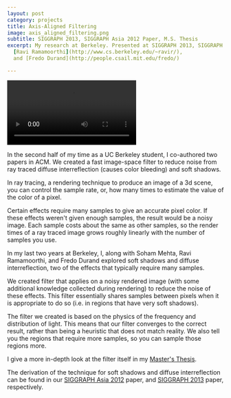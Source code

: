 ```yaml
---
layout: post
category: projects
title: Axis-Aligned Filtering
image: axis_aligned_filtering.png
subtitle: SIGGRAPH 2013, SIGGRAPH Asia 2012 Paper, M.S. Thesis
excerpt: My research at Berkeley. Presented at SIGGRAPH 2013, SIGGRAPH Asia 2012, and in my M.S. Thesis. We reduced noise in noisy ray-traced global illumination, in real-time. With [Soham Mehta](http://www.eecs.berkeley.edu/~sohamum/),
  [Ravi Ramamoorthi](http://www.cs.berkeley.edu/~ravir/), 
  and [Fredo Durand](http://people.csail.mit.edu/fredo/)

---
```


<video autoplay loop controls>
  <source src="http://graphics.berkeley.edu/papers/Udaymehta-IPB-2013-07/video.mp4" type="video/ogg">
</video>

In the second half of my time as a UC Berkeley student, I co-authored two 
papers in ACM. We created a fast image-space filter to reduce noise from
ray traced diffuse interreflection (causes color bleeding) and soft shadows.

In ray tracing, a rendering technique to produce an image of a 3d scene, 
you can control the sample rate, or, how many times to estimate the value of
the color of a pixel.

Certain effects require many samples to give an accurate pixel color. If these
effects weren't given enough samples, the result would be a noisy image. Each
sample costs about the same as other samples, so the render times of a
ray traced image grows roughly linearly with the number of samples you use.

In my last two years at Berkeley, I, along with Soham Mehta, Ravi Ramamoorthi,
and Fredo Durand explored soft shadows and diffuse interreflection, two of
the effects that typically require many samples.

We created filter that applies on a noisy rendered image (with some additional
knowledge collected during rendering) to reduce the noise of these effects.
This filter essentially shares samples between pixels when it is appropriate
to do so (i.e. in regions that have very soft shadows).

The filter we created is based on the physics of the frequency and distribution
of light. This means that our filter converges to the correct result, rather
than being a heuristic that does not match reality. We also tell you the
regions that require more samples, so you can sample those regions more.

I give a more in-depth look at the filter itself in my 
[Master's Thesis](http://www.eecs.berkeley.edu/Pubs/TechRpts/2013/EECS-2013-118.html).

The derivation of the technique for soft shadows and diffuse interreflection
can be found in our 
[SIGGRAPH Asia 2012](http://graphics.berkeley.edu/papers/UdayMehta-AAF-2012-12/index.html)
paper, and
[SIGGRAPH 2013](http://graphics.berkeley.edu/papers/Udaymehta-IPB-2013-07/index.html)
paper, respectively.
